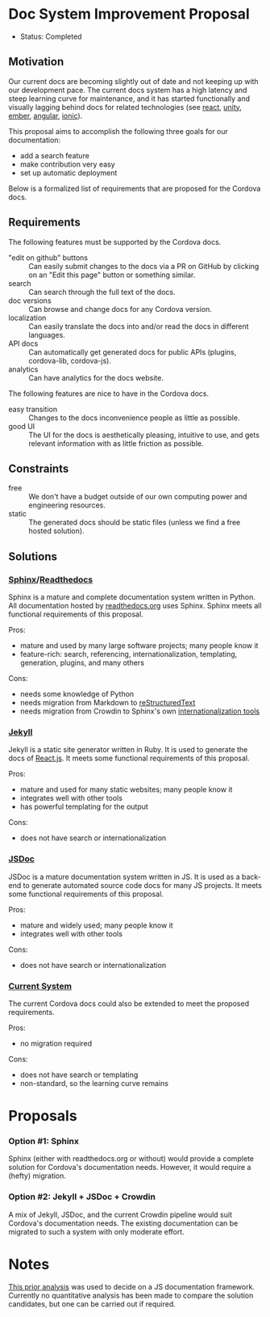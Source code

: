 Doc System Improvement Proposal
===============================
- Status: Completed

## Motivation

Our current docs are becoming slightly out of date and not keeping up with our development pace. The current docs system has a high latency and steep learning curve for maintenance, and it has started functionally and visually lagging behind docs for related technologies (see [react][react_docs], [unity][unity_docs], [ember][ember_docs], [angular][angular_docs], [ionic][ionic_docs]).

This proposal aims to accomplish the following three goals for our documentation:

- add a search feature
- make contribution very easy
- set up automatic deployment

Below is a formalized list of requirements that are proposed for the Cordova docs.

## Requirements

The following features must be supported by the Cordova docs.

<dl>
    <dt>"edit on github" buttons</dt>
    <dd>
        Can easily submit changes to the docs via a PR on GitHub by clicking on an "Edit this page" button or something similar.
    </dd>
    <dt>search</dt>
    <dd>
        Can search through the full text of the docs.
    </dd>
    <dt>doc versions</dt>
    <dd>
        Can browse and change docs for any Cordova version.
    </dd>
    <dt>localization</dt>
    <dd>
        Can easily translate the docs into and/or read the docs in different languages.
    </dd>
    <dt>API docs</dt>
    <dd>
        Can automatically get generated docs for public APIs (plugins, cordova-lib, cordova-js).
    </dd>
    <dt>analytics</dt>
    <dd>
        Can have analytics for the docs website.
    </dd>
</dl>

The following features are nice to have in the Cordova docs.

<dl>
    <dt>easy transition</dt>
    <dd>
        Changes to the docs inconvenience people as little as possible.
    </dd>
    <dt>good UI</dt>
    <dd>
        The UI for the docs is aesthetically pleasing, intuitive to use, and gets relevant information with as little friction as possible.
    </dd>
</dl>

## Constraints

<dl>
    <dt>free</dt>
    <dd>
        We don't have a budget outside of our own computing power and engineering resources.
    </dd>
    <dt>static</dt>
    <dd>
        The generated docs should be static files (unless we find a free hosted solution).
    </dd>
</dl>

## Solutions

### [Sphinx][sphinx]/[Readthedocs][rtfd]

Sphinx is a mature and complete documentation system written in Python. All documentation hosted by [readthedocs.org][rtfd] uses Sphinx. Sphinx meets all functional requirements of this proposal.

Pros:

- mature and used by many large software projects; many people know it
- feature-rich: search, referencing, internationalization, templating, generation, plugins, and many others

Cons:

- needs some knowledge of Python
- needs migration from Markdown to [reStructuredText][rest]
- needs migration from Crowdin to Sphinx's own [internationalization tools][sphinx_int]

### [Jekyll][jekyll]

Jekyll is a static site generator written in Ruby. It is used to generate the docs of [React.js][react_docs]. It meets some functional requirements of this proposal.

Pros:

- mature and used for many static websites; many people know it
- integrates well with other tools
- has powerful templating for the output

Cons:

- does not have search or internationalization

### [JSDoc][jsdoc]

JSDoc is a mature documentation system written in JS. It is used as a back-end to generate automated source code docs for many JS projects. It meets some functional requirements of this proposal.

Pros:

- mature and widely used; many people know it
- integrates well with other tools

Cons:

- does not have search or internationalization

### [Current System][cordova-docs]

The current Cordova docs could also be extended to meet the proposed requirements.

Pros:

- no migration required

Cons:

- does not have search or templating
- non-standard, so the learning curve remains

Proposals
=========

### Option #1: Sphinx

Sphinx (either with readthedocs.org or without) would provide a complete solution for Cordova's documentation needs. However, it would require a (hefty) migration.

### Option #2: Jekyll + JSDoc + Crowdin

A mix of Jekyll, JSDoc, and the current Crowdin pipeline would suit Cordova's documentation needs. The existing documentation can be migrated to such a system with only moderate effort.

Notes
=====

[This prior analysis][comparison] was used to decide on a JS documentation framework. Currently no quantitative analysis has been made to compare the solution candidates, but one can be carried out if required.

[react_docs]:   https://facebook.github.io/react/docs/getting-started.html
[unity_docs]:   http://docs.unity3d.com/Manual/index.html
[ember_docs]:   http://guides.emberjs.com/v1.12.0/
[angular_docs]: https://docs.angularjs.org/api
[ionic_docs]:   http://ionicframework.com/docs/

[comparison]:   http://blog.fusioncharts.com/2013/12/jsdoc-vs-yuidoc-vs-doxx-vs-docco-choosing-a-javascript-documentation-generator/
[sphinx]:       http://sphinx-doc.org/
[rtfd]:         https://readthedocs.org/
[rest]:         http://docutils.sourceforge.net/rst.html
[sphinx_int]:   http://sphinx-doc.org/latest/intl.html
[jekyll]:       http://jekyllrb.com/
[jsdoc]:        http://usejsdoc.org/
[cordova-docs]: https://github.com/apache/cordova-docs
